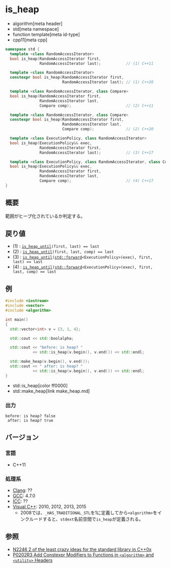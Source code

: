 # is_heap
* algorithm[meta header]
* std[meta namespace]
* function template[meta id-type]
* cpp11[meta cpp]

```cpp
namespace std {
  template <class RandomAccessIterator>
  bool is_heap(RandomAccessIterator first,
               RandomAccessIterator last);           // (1) C++11

  template <class RandomAccessIterator>
  constexpr bool is_heap(RandomAccessIterator first,
                         RandomAccessIterator last); // (1) C++20

  template <class RandomAccessIterator, class Compare>
  bool is_heap(RandomAccessIterator first,
               RandomAccessIterator last,
               Compare comp);                        // (2) C++11

  template <class RandomAccessIterator, class Compare>
  constexpr bool is_heap(RandomAccessIterator first,
                         RandomAccessIterator last,
                         Compare comp);              // (2) C++20

  template <class ExecutionPolicy, class RandomAccessIterator>
  bool is_heap(ExecutionPolicy&& exec,
               RandomAccessIterator first,
               RandomAccessIterator last);           // (3) C++17

  template <class ExecutionPolicy, class RandomAccessIterator, class Compare>
  bool is_heap(ExecutionPolicy&& exec,
               RandomAccessIterator first,
               RandomAccessIterator last,
               Compare comp);                        // (4) C++17
}
```

## 概要
範囲がヒープ化されているか判定する。


## 戻り値
- (1) : [`is_heap_until`](is_heap_until.md)`(first, last) == last`
- (2) : [`is_heap_until`](is_heap_until.md)`(first, last, comp) == last`
- (3) : [`is_heap_until`](is_heap_until.md)`(`[`std::forward`](/reference/utility/forward.md)`<ExecutionPolicy>(exec), first, last) == last`
- (4) : [`is_heap_until`](is_heap_until.md)`(`[`std::forward`](/reference/utility/forward.md)`<ExecutionPolicy>(exec), first, last, comp) == last`


## 例
```cpp example
#include <iostream>
#include <vector>
#include <algorithm>

int main()
{
  std::vector<int> v = {3, 1, 4};

  std::cout << std::boolalpha;

  std::cout << "before: is heap? "
            << std::is_heap(v.begin(), v.end()) << std::endl;

  std::make_heap(v.begin(), v.end());
  std::cout << " after: is heap? "
            << std::is_heap(v.begin(), v.end()) << std::endl;
}
```
* std::is_heap[color ff0000]
* std::make_heap[link make_heap.md]

### 出力
```
before: is heap? false
 after: is heap? true
```

## バージョン
### 言語
- C++11

### 処理系
- [Clang](/implementation.md#clang): ??
- [GCC](/implementation.md#gcc): 4.7.0
- [ICC](/implementation.md#icc): ??
- [Visual C++](/implementation.md#visual_cpp): 2010, 2012, 2013, 2015
    - 2008では、`_HAS_TRADITIONAL_STL`を1に定義してから`<algorithm>`をインクルードすると、`stdext`名前空間で`is_heap`が定義される。


## 参照
- [N2246 2 of the least crazy ideas for the standard library in C++0x](http://www.open-std.org/jtc1/sc22/wg21/docs/papers/2007/n2246.html)
- [P0202R3 Add Constexpr Modifiers to Functions in `<algorithm>` and `<utility>` Headers](http://www.open-std.org/jtc1/sc22/wg21/docs/papers/2017/p0202r3.html)

